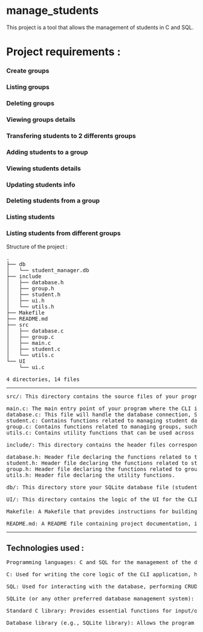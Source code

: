 # manage_students
This project is a tool that allows the management of students in C and SQL.

# Project requirements :
### Create groups
### Listing groups
### Deleting groups
### Viewing groups details
### Transfering students to 2 differents groups
### Adding students to a group
### Viewing students details
### Updating students info
### Deleting students from a group
### Listing students
### Listing students from different groups

Structure of the project :
<pre>
.
├── db
│   └── student_manager.db
├── include
│   ├── database.h
│   ├── group.h
│   ├── student.h
│   ├── ui.h
│   └── utils.h
├── Makefile
├── README.md
├── src
│   ├── database.c
│   ├── group.c
│   ├── main.c
│   ├── student.c
│   └── utils.c
└── UI
    └── ui.c

4 directories, 14 files
</pre>

<hr>

<pre>
src/: This directory contains the source files of your program.

main.c: The main entry point of your program where the CLI interface and user input handling will be implemented.
database.c: This file will handle the database connection, SQL operations, and executing queries.
student.c: Contains functions related to managing student data, such as adding, updating, deleting, and listing students.
group.c: Contains functions related to managing groups, such as creating, deleting, transferring students, and listing group details.
utils.c: Contains utility functions that can be used across different modules, such as input validation or formatting.

include/: This directory contains the header files corresponding to the source files.

database.h: Header file declaring the functions related to the database and SQL operations.
student.h: Header file declaring the functions related to student management.
group.h: Header file declaring the functions related to group management.
utils.h: Header file declaring the utility functions.

db/: This directory store your SQLite database file (student_manager.db in this example).

UI/: This directory contains the logic of the UI for the CLI application.

Makefile: A Makefile that provides instructions for building the program, including compiling the source files and linking the necessary libraries.

README.md: A README file containing project documentation, instructions for setup, and usage guidelines.
</pre>

<hr>

## Technologies used :
<pre>
Programming languages: C and SQL for the management of the data and the logic.

C: Used for writing the core logic of the CLI application, handling user input, implementing database operations, and managing the program flow.

SQL: Used for interacting with the database, performing CRUD (Create, Read, Update, Delete) operations, and managing student and group data.

SQLite (or any other preferred database management system): Used as the database engine to store and retrieve student and group information.

Standard C library: Provides essential functions for input/output, string manipulation, memory management, and other core functionalities in the C programming language like GTK.

Database library (e.g., SQLite library): Allows the program to connect to the database, execute SQL queries, and retrieve query results.
</pre>

